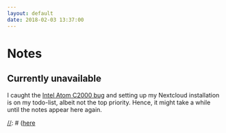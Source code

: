 ```yaml
---
layout: default
date: 2018-02-03 13:37:00
---
```


# Notes #

## Currently unavailable ##

I caught the [Intel Atom C2000 bug](https://www.theregister.co.uk/2017/02/06/cisco_intel_decline_to_link_product_warning_to_faulty_chip/)
and setting up my Nextcloud installation is on my todo-list, albeit not the top
priority.
Hence, it might take a while until the notes appear here again.


[//]: # (I am a notorious note taker and throughout my education people have often asked)
[//]: # (me for notes, so I decided to upload all notes I take and share with the world.)
[//]: # (Currently they are shared through my Nextcloud installation and can be found)
[//]: # ([here](https://wirsenius.se/index.php/s/0uiVskgkO6e9onr.)
